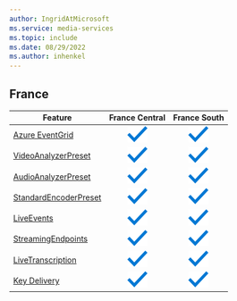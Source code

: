 ```yaml
---
author: IngridAtMicrosoft
ms.service: media-services
ms.topic: include
ms.date: 08/29/2022
ms.author: inhenkel
---
```


<!--Feature availability in region-->
## France

| Feature | France Central | France South |
| ------- | :------------: | :----------: |
| [Azure EventGrid](../monitoring/reacting-to-media-services-events.md) |![Azure EventGrid France Central general availability](../media/azure-clouds-regions/ga.svg)  |![Azure EventGrid France South general availability](../media/azure-clouds-regions/ga.svg) |
| [VideoAnalyzerPreset](../analyze-video-audio-files-concept.md) |![VideoAnalyzerPreset France Central general availability](../media/azure-clouds-regions/ga.svg)  | ![VideoAnalyzerPreset France South general availability](../media/azure-clouds-regions/ga.svg) |
| [AudioAnalyzerPreset](../analyze-video-audio-files-concept.md) |![AudioAnalyzerPreset France Central general availability](../media/azure-clouds-regions/ga.svg)  | ![AudioAnalyzerPreset France South general availability](../media/azure-clouds-regions/ga.svg) |
| [StandardEncoderPreset](../encode-concept.md) |![StandardEncoderPreset France Central general availability](../media/azure-clouds-regions/ga.svg)  | ![StandardEncoderPreset France South general availability](../media/azure-clouds-regions/ga.svg) |
| [LiveEvents](../stream-live-streaming-concept.md) |![LiveEvents France Central general availability](../media/azure-clouds-regions/ga.svg)  | ![LiveEvents France South general availability](../media/azure-clouds-regions/ga.svg) |
| [StreamingEndpoints](../stream-streaming-endpoint-concept.md) |![StreamingEndpoints France Central general availability](../media/azure-clouds-regions/ga.svg) | ![StreamingEndpoints France South general availability](../media/azure-clouds-regions/ga.svg) |
| [LiveTranscription](../live-event-live-transcription-how-to.md) |![LiveTranscription France Central general availability](../media/azure-clouds-regions/ga.svg) |![LiveTranscription France South general availability](../media/azure-clouds-regions/ga.svg) |
| [Key Delivery](../drm-content-protection-concept.md) | ![general](../media/azure-clouds-regions/ga.svg) | ![general](../media/azure-clouds-regions/ga.svg) |